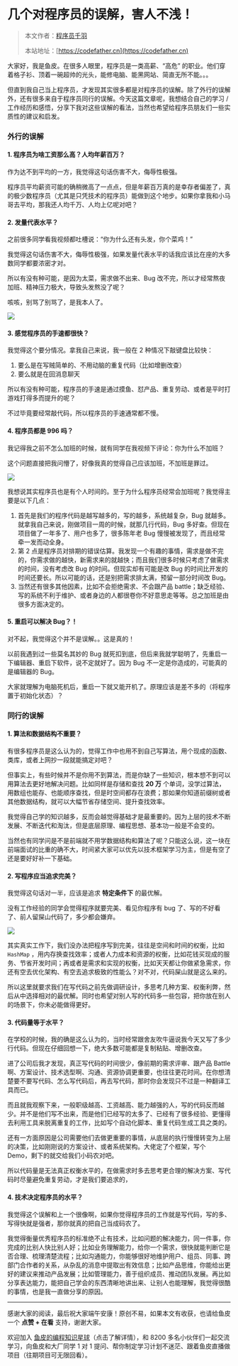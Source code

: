 #  几个对程序员的误解，害人不浅！

> 本文作者：[程序员千羽](https://yuyuanweb.feishu.cn/wiki/Abldw5WkjidySxkKxU2cQdAtnah)
>
> 本站地址：[https://codefather.cn](https://codefather.cn)

大家好，我是鱼皮。在很多人眼里，程序员是一类高薪、“高危” 的职业。他们穿着格子衫、顶着一碗超帅的光头，能修电脑、能黑网站、简直无所不能。。。

但直到我自己当上程序员，才发现其实很多都是对程序员的误解。除了外行的误解外，还有很多来自于程序员同行的误解。今天这篇文章呢，我想结合自己的学习 / 工作经历和感悟，分享下我对这些误解的看法，当然也希望给程序员朋友们一些实质性的建议和启发。

### **外行的误解**

#### 1. 程序员为啥工资那么高？人均年薪百万？

作为达不到平均的一方，我觉得这句话伤害不大，侮辱性极强。

程序员平均薪资可能的确稍微高了一点点，但是年薪百万真的是幸存者偏差了，真的极少数程序员（尤其是只凭技术的程序员）能做到这个地步。如果你拿我和小马哥去平均，那我还人均千万、人均上亿呢对吧？

#### 2. 发量代表水平？

之前很多同学看我视频都吐槽说：“你为什么还有头发，你个菜鸡！”

我觉得这句话伤害不大，侮辱性极强，如果发量代表水平的话我应该比在座的大多数同学都要浓密才对。

所以有没有种可能，是因为太菜，需求做不出来、Bug 改不完，所以才经常熬夜加班、精神压力极大，导致头发熬没了呢？

咳咳，别骂了别骂了，是我本人了。

![](https://pic.yupi.icu/5563/202311051942958.png)

#### 3. 感觉程序员的手速都很快？

我觉得这个要分情况。拿我自己来说，我一般在 2 种情况下敲键盘比较快：

1. 要么是在写贼简单的、不用动脑的重复代码（比如增删改查）
2. 要么就是在回消息聊天

所以有没有种可能，程序员的手速是通过摸鱼、怼产品、重复劳动、或者是平时打游戏打得多而提升的呢？

不过毕竟要经常敲代码，所以程序员的手速通常都不慢。

#### 4. 程序员都是 996 吗？

我记得我之前不怎么加班的时候，就有同学在我视频下评论：你为什么不加班？

这个问题直接把我问懵了，好像我真的觉得自己应该加班，不加班是罪过。

![](https://pic.yupi.icu/5563/202311051942951.png)

我想说其实程序员也是有个人时间的。至于为什么程序员经常会加班呢？我觉得主要是以下几点：

1. 首先是我们的程序代码是越写越多的，写的越多，系统越复杂，Bug 就越多。就拿我自己来说，刚做项目一周的时候，就那几行代码，Bug 多好查。但现在项目做了一年多了、用户也多了，很多陈年老 Bug 慢慢被发现了，而且经常牵一发而动全身。
2. 第 2 点是程序员对排期的错误估算。我发现一个有趣的事情，需求是做不完的，你需求做的越快，新需求来的就越快；而且我们很多时候只考虑了做需求的时间，没有考虑改 Bug 的时间。但现实却有可能是改 Bug 的时间比开发的时间还要长。所以可能的话，还是别把需求排太满，预留一部分时间改 Bug。
3. 当然还有很多其他因素，比如不会拒绝需求、不会跟产品 battle；缺乏经验、写的系统不利于维护、或者身边的人都很卷你不好意思走等等。总之加班是由很多方面决定的。

#### 5. 重启可以解决 Bug？！

对不起，我觉得这个并不是误解。。这是真的！

以前我遇到过一些莫名其妙的 Bug 就死扣到底，但后来我就学聪明了，先重启一下编辑器、重启下软件，说不定就好了。因为 Bug 不一定是你造成的，可能真的是编辑器的 Bug。

大家就理解为电脑死机后，重启一下就又能开机了。原理应该是差不多的（将程序置于初始化状态）？

### **同行的误解**

#### 1. 算法和数据结构不重要？

有很多程序员是这么认为的，觉得工作中也用不到自己写算法，用个现成的函数、类库，或者上网抄一段就能搞定对吧？

但事实上，有些时候并不是你用不到算法，而是你缺了一些知识，根本想不到可以用算法去更好地解决问题。比如同样是存储和查找 **20 万** 个单词，没学过算法，用数组也能存、也能顺序查找，但是时空间都存在浪费；那如果你知道前缀树或者其他数据结构，就可以大幅节省存储空间、提升查找效率。

我觉得自己学的知识越多，反而会越觉得基础才是最重要的。因为上层的技术不断发展、不断迭代和淘汰，但是底层原理、编程思想、基本功一般是不会变的。

当然也有同学问是不是前端就不用学数据结构和算法了呢？只能这么说，这一块在前端面试的比重的确不大，时间紧大家可以优先以技术框架学习为主，但是有空了还是要好好补一下基础。

#### 2. 写程序应当追求完美？

我觉得这句话对一半，应该是追求 **特定条件下** 的最优解。

没有工作经验的同学会觉得程序就要完美、看见你程序有 bug 了、写的不好看了、前人留屎山代码了，多少都会嫌弃。

![](https://pic.yupi.icu/5563/202311051942933.png)

其实真实工作下，我们没办法把程序写到完美，往往是空间和时间的权衡，比如 `HashMap` ，用内存换查找效率；或者人力成本和资源的权衡，比如花钱买现成的服务、节省开发时间；再或者是需求和实现的权衡，比如天天都让你做紧急需求，你还有空去优化架构、有空去追求极致的性能么？对不对，代码屎山就是这么来的。

所以这里就要求我们在写代码之前先做调研设计，多思考几种方案、权衡利弊，然后从中选择相对的最优解。同时也希望对别人写的代码多一些包容，把你放在别人的场景下，你未必能做得更好。

#### 3. 代码量等于水平？

在学校的时候，我的确是这么认为的，当时经常跟舍友吹牛逼说我今天又写了多少行代码。但现在仔细回想一下，绝大多数可能都是复制粘贴、增删改查。

进了公司后我才发现，真正写代码的时间很少，像前期的需求评审、跟产品 Battle 啊、方案设计、技术选型啊、沟通、资源协调更重要，也往往更花时间。在你想清楚要不要写代码、怎么写代码后，再去写代码，那时你会发现只不过是一种翻译工具而已。

而且就我观察下来，一般职级越高、工资越高、能力越强的人，写的代码反而越少。并不是他们写不出来，而是他们已经写的太多了、已经有了很多经验、更懂得去利用工具来脱离重复的工作，比如写个自动化脚本、重复代码生成工具之类的。

还有一方面原因是公司需要他们去做更重要的事情，从底层的执行慢慢转变为上层的决策，比如刚刚说的方案设计、或者系统架构。大佬定了个框架，写个 Demo，剩下的就交给我们小码农对吧。

所以代码量是无法真正权衡水平的，在做需求时多去思考更合理的解决方案、写代码时尽量避免重复劳动，才是我们要追求的，

#### 4. 技术决定程序员的水平？

我觉得这个误解和上一个很像啊，如果你觉得程序员的工作就是写代码，写的多、写得快就是强者，那你就真的把自己当成码农了。

我觉得衡量优秀程序员的标准绝不止有技术，比如问题的解决能力，同一件事，你完成的比别人快比别人好；比如业务理解能力，给你一个需求，很快就能判断它是否合理、梳理清楚流程；比如沟通能力，你能够很好地维护用户、组员、同事、跨部门合作者的关系，从杂乱的消息中提取出有效信息；比如产品思维，你能给出更好的建议来推动产品发展；比如管理能力，善于组织成员、推动团队发展。再比如分享表达能力，能把自己学会的东西清晰地讲出来、让别人也能理解，我觉得很酷的事情，也是我一直做分享的原因。



------

感谢大家的阅读，最后祝大家端午安康！原创不易，如果本文有收获，也请给鱼皮一个 **点赞 + 在看** 支持，谢谢大家。

欢迎加入 [鱼皮的编程知识星球](http://mp.weixin.qq.com/s?__biz=MzI1NDczNTAwMA==&mid=2247508640&idx=1&sn=b02fff3533f18b5d0bfbf714b127c140&chksm=e9c24557deb5cc41b1f2ecefdd23eb1370e261a47c23ad89b1d1428537fd1e8fe39762e707e1&scene=21#wechat_redirect)（点击了解详情），和 8200 多名小伙伴们一起交流学习，向鱼皮和大厂同学 1 对 1 提问、帮你制定学习计划不迷茫、跟着鱼皮直播做项目（往期项目可无限回看）。